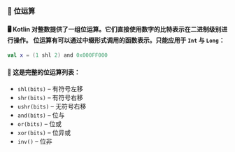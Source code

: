 ### 🔢 位运算
#### 🖥️ Kotlin 对整数提供了一组位运算。它们直接使用数字的比特表示在二进制级别进行操作。 位运算有可以通过中缀形式调用的函数表示。只能应用于 <code>Int</code> 与 <code>Long</code>：

```kotlin
val x = (1 shl 2) and 0x000FF000
```

#### 🔢 这是完整的位运算列表：

- <code>shl(bits)</code> – 有符号左移
- <code>shr(bits)</code> – 有符号右移
- <code>ushr(bits)</code> – 无符号右移
- <code>and(bits)</code> – 位与
- <code>or(bits)</code> – 位或
- <code>xor(bits)</code> – 位异或
- <code>inv()</code> – 位非